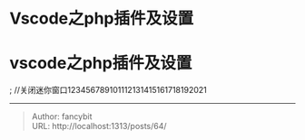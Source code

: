 # Vscode之php插件及设置

<div class="header"><h1 class="single-title animate__animated animate__pulse animate__faster">vscode之php插件及设置</h1></div>

<div class="content" id="content"><!-- raw HTML omitted --><precode language="" precodenum="0"></precode><!-- raw HTML omitted --><!-- raw HTML omitted --><precode language="" precodenum="1"></precode><p>;&nbsp;//关闭迷你窗口123456789101112131415161718192021<!-- raw HTML omitted --></p><precode language="" precodenum="2"></precode><!-- raw HTML omitted --><!-- raw HTML omitted --><!-- raw HTML omitted --></div>



---

> Author: fancybit  
> URL: http://localhost:1313/posts/64/  

